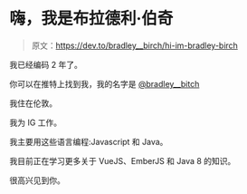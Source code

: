 # 嗨，我是布拉德利·伯奇

> 原文：<https://dev.to/bradley__birch/hi-im-bradley-birch>

我已经编码 2 年了。

你可以在推特上找到我，我的名字是 [@bradley__bitch](https://twitter.com/Bradley__Birch)

我住在伦敦。

我为 IG 工作。

我主要用这些语言编程:Javascript 和 Java。

我目前正在学习更多关于 VueJS、EmberJS 和 Java 8 的知识。

很高兴见到你。